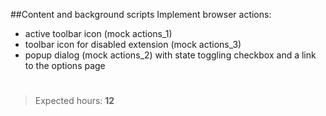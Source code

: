 ##Content and background scripts
Implement browser actions:
- active toolbar icon (mock actions_1)
- toolbar icon for disabled extension (mock actions_3)
- popup dialog (mock actions_2) with state toggling checkbox and a link to the options page

#
>Expected hours: **12**
